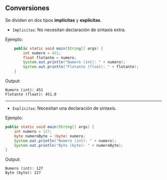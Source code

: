 ## Conversiones

Se dividen en dos tipos **implícitas** y **explícitas**.


+ `Implicitas`: No necesitan declaración de sintaxis extra.

Ejemplo:

``` java
    public static void main(String[] args) {
        int numero = 451;
        float flotante = numero;
        System.out.println("Numero (int): " + numero);
        System.out.println("Flotante (float): " + flotante);
    }  
```

Output:
```
Numero (int): 451
Flotante (float): 451.0
```

---

+ `Explícitas`: Necesitan una declaración de sintaxis.

Ejemplo:

``` java
public static void main(String[] args) {
    int numero = 127;
    byte numeroByte = (byte) numero;
    System.out.println("Numero (int): " + numero);
    System.out.println("Byte (byte): " + numeroByte);
} 
```

Output:

```
Numero (int): 127
Byte (byte): 127
```